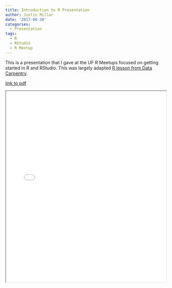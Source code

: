 ```yaml
---
title: Introduction to R Presentation
author: Justin Millar
date: '2017-08-30'
categories:
  - Presentation
tags:
  - R
  - RStudio
  - R Meetup
---
```


This is a presentation that I gave at the UF R Meetups focused on getting started in R and RStudio. This was largely adapted [R lesson from Data Carpentry](http://www.datacarpentry.org/R-ecology-lesson/). 

[link to pdf](../data/intro-to-r.pdf)

<iframe src="../data/intro-to-r.pdf" width="100%" height="600px"></iframe>